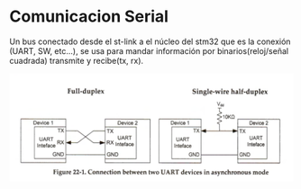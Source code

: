 # Comunicacion Serial

Un bus conectado desde el st-link a el núcleo del stm32 que es la conexión (UART, SW, etc...), se usa para mandar información por  binarios(reloj/señal cuadrada) transmite y recibe(tx, rx).

![Estructura-comunicacion-serial](img/Serial.png)


